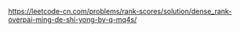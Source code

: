 https://leetcode-cn.com/problems/rank-scores/solution/dense_rank-overpai-ming-de-shi-yong-by-q-mq4s/
